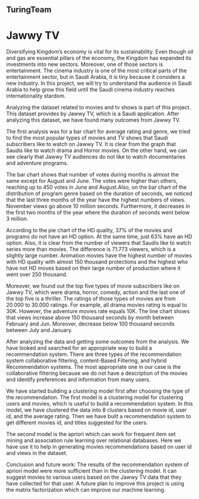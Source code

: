 ## TuringTeam
# Jawwy TV

Diversifying Kingdom’s economy is vital for its sustainability. Even though oil and gas are essential pillars of the economy, the Kingdom has expanded its investments into new sectors. Moreover, one of those sectors is entertainment. The cinema industry is one of the most critical parts of the entertainment sector, but in Saudi Arabia, it is tiny because it considers a new industry. In this project, we will try to understand the audience in Saudi Arabia to help grow this field until the Saudi cinema industry reaches internationality stardom.

Analyzing the dataset related to movies and tv shows is part of this project. This dataset provides by Jawwy TV, which is a Saudi application. After analyzing this dataset, we have found many outcomes from Jawwy TV.

The first analysis was for a bar chart for average rating and genre, we tried to find the most popular types of movies and TV shows that Saudi subscribers like to watch on Jawwy TV. It is clear from the graph that Saudis like to watch drama and Horror movies. On the other hand, we can see clearly that Jawwy TV audiences do not like to watch documentaries and adventure programs.

The bar chart shows that number of votes during months is almost the same except for August and June. The votes were higher than others, reaching up to 450 votes in June and August.Also, on the bar chart of the distribution of program genre based on the duration of seconds, we noticed that the last three months of the year have the highest numbers of views. November views go above 10 million seconds. Furthermore, it decreases in the first two months of the year where the duration of seconds went below 3 million.

According to the pie chart of the HD quality, 37% of the movies and programs do not have an HD option. At the same time, just 63% have an HD option. Also, it is clear from the number of viewers that Saudis like to watch series more than movies. The difference is 71.773 viewers, which is a slightly large number. Animation movies have the highest number of movies with HD quality with almost 150 thousand protections and the highest who have not HD moves based on their large number of production where it went over 250 thousand.

Moreover, we found out the top five types of movie subscribers like on Jawwy TV, which were drama, horror, comedy, action and the last one of the top five is a thriller. The ratings of those types of movies are from 20.000 to 30.000 ratings. For example, all drama movies rating is equal to 30K. However, the adventure movies rate equals 10K. The line chart shows that views increase above 150 thousand seconds by month between February and Jun. Moreover, decrease below 100 thousand seconds between July and January.

After analyzing the data and getting some outcomes from the analysis. We have looked and searched for an appropriate way to build a recommendation system. There are three types of the recommendation system collaborative filtering, content-Based Filtering, and hybrid Recommendation systems. The most appropriate one in our case is the collaborative filtering because we do not have a description of the movies and identify preferences and information from many users.

We have started building a clustering model first after choosing the type of the recommendation. The first model is a clustering model for clustering users and movies, which is useful to build a recommendation system. In this model, we have clustered the data into 8 clusters based on movie id, user id, and the average rating. Then we have built a recommendation system to get different movies id, and titles suggested for the users.

The second model is the apriori which can work for frequent item set mining and association rule learning over relational databases. Here we have use it to help in generating movies recommendations based on user id and views in the dataset.

Conclusion and future work: The results of the recommendation system of apriori model were more sufficient than in the clustering model. It can suggest movies to various users based on the Jawwy TV data that they have collected for that user. A future plan to improve this project is using the matrix factorization which can improve our machine learning.
